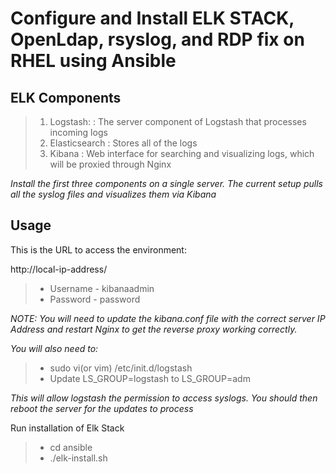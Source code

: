 # Configure and Install ELK STACK, OpenLdap, rsyslog, and RDP fix on RHEL using Ansible

## ELK Components

> 1. Logstash: : The server component of Logstash that processes incoming logs
> 2. Elasticsearch : Stores all of the logs
> 3. Kibana : Web interface for searching and visualizing logs, which will be proxied through Nginx



*Install the first three components on a single server. The current setup pulls
all the syslog files and visualizes them via Kibana*

## Usage

This is the URL to access the environment:

http://local-ip-address/

> * Username - kibanaadmin
> * Password - password


*NOTE: You will need to update the kibana.conf file with the correct
server IP Address and restart Nginx to get the reverse proxy working correctly.*

*You will also need to:*

> *  sudo vi(or vim) /etc/init.d/logstash
> *  Update LS_GROUP=logstash to LS_GROUP=adm

*This will allow logstash the permission to access syslogs. You should then
reboot the server for the updates to process*


Run installation of Elk Stack
> * cd ansible
> * ./elk-install.sh
